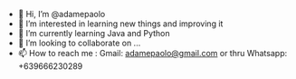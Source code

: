 - 👋 Hi, I’m @adamepaolo
- 👀 I’m interested in learning new things and improving it 
- 🌱 I’m currently learning Java and Python
- 💞️ I’m looking to collaborate on ...
- 📫 How to reach me : Gmail: adamepaolo@gmail.com or thru Whatsapp: +639666230289

<!---
adamepaolo/adamepaolo is a ✨ special ✨ repository because its `README.md` (this file) appears on your GitHub profile.
You can click the Preview link to take a look at your changes.
--->
